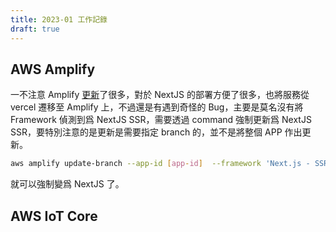 ```yaml
---
title: 2023-01 工作記錄
draft: true
---
```


## AWS Amplify

一不注意 Amplify [更新](https://aws.amazon.com/tw/blogs/mobile/amplify-next-js-13/)了很多，對於 NextJS 的部署方便了很多，也將服務從 vercel 遷移至 Amplify 上，不過還是有遇到奇怪的 Bug，主要是莫名沒有將 Framework 偵測到爲 NextJS SSR，需要透過 command 強制更新爲 NextJS SSR，要特別注意的是更新是需要指定 branch 的，並不是將整個 APP 作出更新。

```sh
aws amplify update-branch --app-id [app-id]  --framework 'Next.js - SSR' --region [region] --branch-name [branch]
```

就可以強制變爲 NextJS 了。

## AWS IoT Core